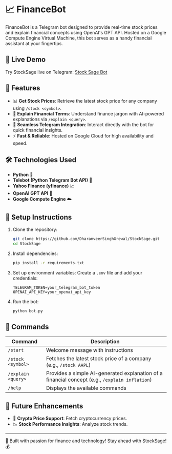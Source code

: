 # 📈 FinanceBot

FinanceBot is a Telegram bot designed to provide real-time stock prices and explain financial concepts using OpenAI's GPT API. Hosted on a Google Compute Engine Virtual Machine, this bot serves as a handy financial assistant at your fingertips.
## 🔗 Live Demo

Try StockSage live on Telegram: [Stock Sage Bot](https://t.me/stock_sage_bot)

## 🚀 Features

- 📊 **Get Stock Prices**: Retrieve the latest stock price for any company using `/stock <symbol>`.
- 📖 **Explain Financial Terms**: Understand finance jargon with AI-powered explanations via `/explain <query>`.
- 🤖 **Seamless Telegram Integration**: Interact directly with the bot for quick financial insights.
- ⚡ **Fast & Reliable**: Hosted on Google Cloud for high availability and speed.

## 🛠️ Technologies Used

- **Python** 🐍
- **Telebot (Python Telegram Bot API)** 🤖
- **Yahoo Finance (yfinance)** 📈
- **OpenAI GPT API** 🧠
- **Google Compute Engine** ☁️

## 🔧 Setup Instructions

1. Clone the repository:
   ```bash
   git clone https://github.com/DharamveerSinghGrewal/StockSage.git
   cd StockSage
   ```
2. Install dependencies:
   ```bash
   pip install -r requirements.txt
   ```
3. Set up environment variables:
   Create a `.env` file and add your credentials:
   ```
   TELEGRAM_TOKEN=your_telegram_bot_token
   OPENAI_API_KEY=your_openai_api_key
   ```
4. Run the bot:
   ```bash
   python bot.py
   ```

## 📌 Commands

| Command      | Description |
|-------------|-------------|
| `/start`    | Welcome message with instructions |
| `/stock <symbol>` | Fetches the latest stock price of a company (e.g., `/stock AAPL`) |
| `/explain <query>` | Provides a simple AI-generated explanation of a financial concept (e.g., `/explain inflation`) |
| `/help`     | Displays the available commands |

## 🎯 Future Enhancements

- 🏦 **Crypto Price Support**: Fetch cryptocurrency prices.
- 📉 **Stock Performance Insights**: Analyze stock trends.
---

🚀 Built with passion for finance and technology! Stay ahead with StockSage! 💰

